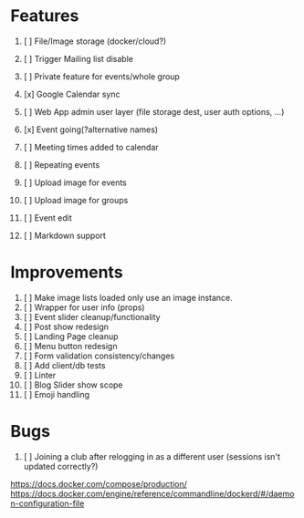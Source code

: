# Features

1. [ ] File/Image storage (docker/cloud?)
1. [ ] Trigger Mailing list disable
1. [ ] Private feature for events/whole group
1. [x] Google Calendar sync
1. [ ] Web App admin user layer (file storage dest, user auth options, ...)
1. [x] Event going(?alternative names)
1. [ ] Meeting times added to calendar 
1. [ ] Repeating events
1. [ ] Upload image for events
1. [ ] Upload image for groups 
1. [ ] Event edit

1. [ ] Markdown support

# Improvements

1. [ ] Make image lists loaded only use an image instance.
1. [ ] Wrapper for user info (props)
1. [ ] Event slider cleanup/functionality
1. [ ] Post show redesign
1. [ ] Landing Page cleanup
1. [ ] Menu button redesign
1. [ ] Form validation consistency/changes
1. [ ] Add client/db tests
1. [ ] Linter
1. [ ] Blog Slider show scope
1. [ ] Emoji handling

# Bugs

1. [ ] Joining a club after relogging in as a different user (sessions isn't updated correctly?)


https://docs.docker.com/compose/production/
https://docs.docker.com/engine/reference/commandline/dockerd/#/daemon-configuration-file